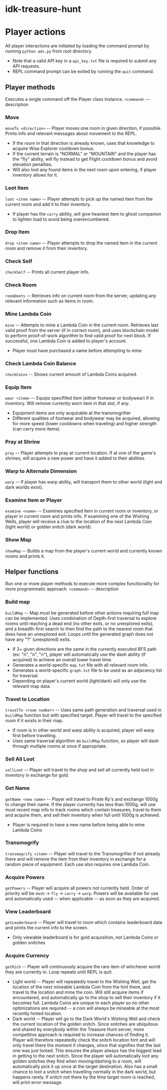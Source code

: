 # idk-treasure-hunt

# Player actions
All player interactions are initiated by loading the command prompt by running `python adv.py` from root directory.
- Note that a valid API key in a `api_key.txt` file is required to submit any API requests.
- REPL command prompt can be exited by running the `quit` command.


## Player methods
Executes a single command off the Player class instance.
`<command>` -- description

### Move
`moveTo <direction>` -- Player moves one room in given direction, if possible. Prints info and relevant messages about movement to the REPL.
- If the room in that direction is already known, uses that knowledge to acquire Wise Explorer cooldown bonus. 
- If the current terrain is "NORMAL" or "MOUNTAIN" and the player has the "fly" ability, will fly instead to get Flight cooldown bonus and avoid elevation penalties. 
- Will also loot any found items in the next room upon entering, if player inventory allows for it.

### Loot Item
`loot <item name>` -- Player attempts to pick up the named item from the current room and add it to their inventory.
- If player has the `carry` ability, will give heaviest item to ghost companion to lighten load to avoid being overencumbered.

### Drop Item
`drop <item name>` -- Player attempts to drop the named item in the current room and remove it from their inventory.

### Check Self
`checkSelf` -- Prints all current player info.

### Check Room
`roomDeets` -- Retrieves info on current room from the server, updating any relevant information such as items in room.

### Mine Lambda Coin
`mine` -- Attempts to mine a Lambda Coin in the current room. Retrieves last valid proof from the server (if in correct room), and uses blockchain model to perform proof-of-work algorithm to find valid proof for next block. If successful, one Lambda Coin is added to player's account.
- Player must have purchased a name before attempting to mine

### Check Lambda Coin Balance
`checkCoins` -- Shows current amount of Lambda Coins acquired.

### Equip Item
`wear <item>` -- Equips specififed item (either footwear or bodywear) if in inventory. Will remove currently worn item in that slot, if any.
- Equipment items are only acquirable at the transmogrifier
- Different qualities of footwear and bodywear may be acquired, allowing for more speed (lower cooldowns when traveling) and higher strength (can carry more items)

### Pray at Shrine
`pray` -- Player attempts to pray at current location. If at one of the game's shrines, will acquire a new power and have it added to their abilities.

### Warp to Alternate Dimension
`warp` -- If player has warp ability, will transport them to other world (light and dark worlds exist).

### Examine Item or Player
`examine <name>` -- Examines specified item in current room or inventory, or player in current room and prints info. If examining one of the Wishing Wells, player will receive a clue to the location of the next Lambda Coin (light world) or golden snitch (dark world).

### Show Map
`showMap` -- Builds a map from the player's current world and currently known rooms and prints it.


## Helper functions
Run one or more player methods to execute more complex functionality for more programmatic approach.
`<command>` -- description

### Build map
`buildMap` -- Map must be generated before other actions requiring full map can be implemented. Uses combination of Depth-first traversal to explore rooms until reaching a dead end (no other exits, or no unexplored exits), and a breadth-first search to then find the path to the nearest room that does have an unexplored exit. Loops until the generated graph does not have any "?" (unexplored) exits. 
- If 3+ given directions are the same in the currently executed BFS path (ex: "n", "n", "n"), player will automatically use the dash ability (if acquired) to achieve an overall lower travel time.
- Generates a world-specific `map.txt` file with all relevant room info.
- Generates a world-specific `graph.txt` file to be used as an adjacency list for traversal.
- Depending on player's current world (light/dark) will only use the relevant map data.

### Travel to Location
`travelTo <room number>` -- Uses same path generation and traversal used in `buildMap` function but with specified target. Player will travel to the specified room if it exists in their map.
- If room is in other world and warp ability is acquired, player will warp first before travelling.
- Uses same traversal algorithm as `buildMap` function, so player will dash through multiple rooms at once if appropriate.

### Sell All Loot
`sellLoot` -- Player will travel to the shop and sell all currently held loot in inventory in exchange for gold.

### Get Name
`getName <new name>` -- Player will travel to Pirate Ry's and exchange 1000g to change their name. If the player currently has less than 1000g, will use most recent map info to track rooms which contain treasures, travel to them and acquire them, and sell their inventory when full until 1000g is achieved.
- Player is required to have a new name before being able to mine Lambda Coins

### Transmogrify
`transmogrify <item>` -- Player will travel to the Transmogrifier if not already there and will remove the item from their inventory in exchange for a random piece of equipment. Each use also requires one Lambda Coin.

### Acquire Powers
`getPowers` -- Player will acquire all powers not currently held. Order of priority will be `dash` -> `fly` -> `carry` -> `warp`. Powers will be available for use and automatically used -- when applicable -- as soon as they are acquired.

### View Leaderboard
`getLeaderboard` -- Player will travel to room which contains leaderboard data and prints the current info to the screen.
- Only viewable leaderboard is for gold acquisition, not Lambda Coins or golden snitches

### Acquire Currency
`getRich` -- Player will continuously acquire the rare item of whichever world they are currently in. Loop repeats until REPL is quit.
- Light world -- Player will repeatedly travel to the Wishing Well, get the location of the next mineable Lambda Coin from the hint there, and travel to the location and mine the coin. Will still acquire items if encountered, and automatically go to the shop to sell their inventory if it becomes full. Lambda Coins are unique to each player so no other optimizations are required -- a coin will always be mineable at the most recently hinted location.
- Dark world -- Player will go to the Dark World's Wishing Well and check the current location of the golden snitch. Since snitches are ubiquitous and shared by everybody within the Treasure Hunt server, more competitive approach is required to increase chances of finding it. Player will therefore repeatedly check the snitch location hint and will only travel there the moment it changes, since that signifies that the last one was just looted. This ensures the player always has the biggest lead in getting to the next snitch. Since the player will automatically loot any golden snitches they find when moving/dashing to a room, will automatically pick it up once at the target destination. Also has a small chance to loot a snitch when travelling normally in the dark world, but happens rarely. If snitch not there by the time target room is reached, will print error message.
